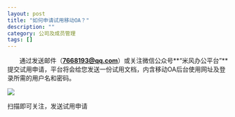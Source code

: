 ```yaml
---
layout: post
title: "如何申请试用移动OA？"
description: ""
category: 公司及成员管理
tags: []
---
```


&#160; &#160; &#160; &#160;通过发送邮件（**7668193@qq.com**）或关注微信公众号**“米风办公平台”**提交试用申请，平台将会给您发送一份试用文档，内含移动OA后台使用网址及登录所需的用户名和密码。

![](../../../oahelps_img/erweima.png)

扫描即可关注，发送试用申请
